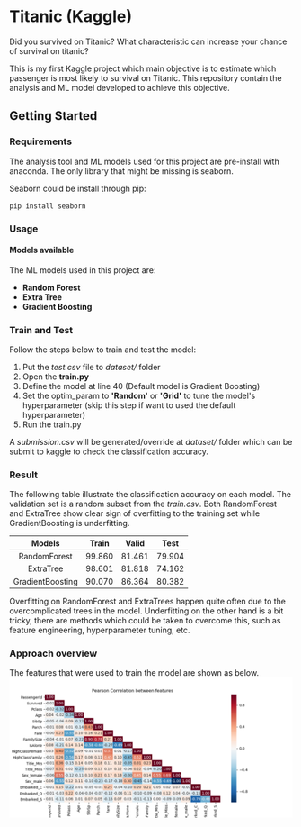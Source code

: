 # Titanic (Kaggle)
Did you survived on Titanic? What characteristic can increase your chance of survival on titanic?</br>

This is my first Kaggle project which main objective is to estimate which passenger is most likely to survival on Titanic. This repository contain the analysis and ML model developed to achieve this objective.

## Getting Started

### Requirements
The analysis tool and ML models used for this project are pre-install with anaconda. 
The only library that might be missing is seaborn.<br>

Seaborn could be install through pip:
```
pip install seaborn
```

### Usage
#### Models available
The ML models used in this project are:
* **Random Forest**
* **Extra Tree**
* **Gradient Boosting**
 
### Train and Test
Follow the steps below to train and test the model:
1. Put the *test.csv* file to *dataset/* folder
2. Open the **train.py** 
3. Define the model at line 40 (Default model is Gradient Boosting)
4. Set the optim_param to **'Random'** or **'Grid'** to tune the model's hyperparameter (skip this step if want to used the default hyperparameter)
5. Run the train.py

A *submission.csv* will be generated/override at *dataset/* folder which can be submit to kaggle to check the classification accuracy.

### Result
The following table illustrate the classification accuracy on each model. The validation set is a random subset from the *train.csv*.
Both RandomForest and ExtraTree show clear sign of overfitting to the training set while GradientBoosting is underfitting. <br>  

| Models | Train | Valid | Test |
| :----: |:------------:| :-----------:| :----------:|
| RandomForest     | 99.860 | 81.461 | 79.904 |
| ExtraTree        | 98.601 | 81.818 | 74.162 |
| GradientBoosting | 90.070 | 86.364 | 80.382 |

Overfitting on RandomForest and ExtraTrees happen quite often due to the overcomplicated trees in the model. 
Underfitting on the other hand is a bit tricky, there are methods which could be taken to overcome this, such as feature engineering, hyperparameter tuning, etc.

### Approach overview
The features that were used to train the model are shown as below.
![Features](Images/Features.png)



